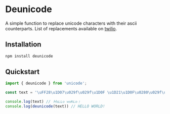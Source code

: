# Deunicode

A simple function to replace unicode characters with their ascii counterparts. List of replacements available on [twilio](https://www.twilio.com/docs/messaging/services/smart-encoding-char-list).

## Installation

```bash
npm install deunicode
```

## Quickstart

```js
import { deunicode } from 'unicode';

const text = '\uFF28\u1D07\u029f\u029f\u1D0F \u1D21\u1D0F\u0280\u029f\u1D05\uFE57';

console.log(text) // Ｈᴇʟʟᴏ ᴡᴏʀʟᴅ﹗
console.log(deunicode(text)) // HELLO WORLD!
```
